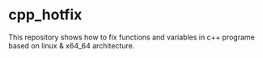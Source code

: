 # cpp_hotfix

This repository shows how to fix functions and variables in c++ programe based on linux & x64_64 architecture.

